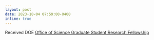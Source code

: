 ```yaml
---
layout: post
date: 2023-10-04 07:59:00-0400
inline: true
---
```


Received DOE [Office of Science Graduate Student Research Fellowship](https://www.energy.gov/science/articles/does-office-science-graduate-student-research-scgsr-program-selects-60-outstanding)
